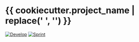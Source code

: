 # {{ cookiecutter.project_name | replace(' ', '') }}

[![Develop](https://img.shields.io/badge/Hockey-Develop-green.svg)][develop-hockey]
[![Sprint](https://img.shields.io/badge/Hockey-Sprint-green.svg)][sprint-hockey]

[sprint-hockey]: https://rink.hockeyapp.net/apps/ZZHOCKEY_SPRINT_IDZZ
[develop-hockey]: https://rink.hockeyapp.net/apps/ZZHOCKEY_DEVELOP_IDZZ
